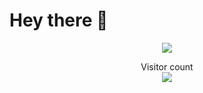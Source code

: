 # Hey there :wave:

<p align="center">
<img src="https://media1.giphy.com/media/qgQUggAC3Pfv687qPC/giphy.gif">
</p>

<p align="center"> 
  Visitor count<br>
  <img src="https://profile-counter.glitch.me/sagar-viradiya/count.svg"/>
</p>






